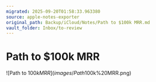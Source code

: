 ```yaml
---
migrated: 2025-09-20T01:58:33.963380
source: apple-notes-exporter
original_path: Backup/iCloud/Notes/Path to $100k MRR.md
vault_folder: Inbox/to-review
---
```

# Path to $100k MRR
![Path to $100k MRR](images/Path%20to%20$100k%20MRR.png)

